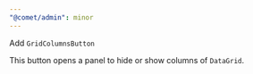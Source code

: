 ```yaml
---
"@comet/admin": minor
---
```


Add `GridColumnsButton`

This button opens a panel to hide or show columns of `DataGrid`.
